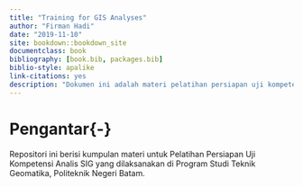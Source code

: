 ```yaml
--- 
title: "Training for GIS Analyses"
author: "Firman Hadi"
date: "2019-11-10"
site: bookdown::bookdown_site
documentclass: book
bibliography: [book.bib, packages.bib]
biblio-style: apalike
link-citations: yes
description: "Dokumen ini adalah materi pelatihan persiapan uji kompetensi untuk level GIS Analyst ."
---
```


# Pengantar{-}

Repositori ini berisi kumpulan materi untuk Pelatihan Persiapan Uji Kompetensi Analis SIG yang dilaksanakan di Program Studi Teknik Geomatika, Politeknik Negeri Batam.



<!-- This is a _sample_ book written in **Markdown**. You can use anything that Pandoc's Markdown supports, e.g., a math equation $a^2 + b^2 = c^2$. -->

<!-- The **bookdown** package can be installed from CRAN or Github: -->

<!-- ```{r eval=FALSE} -->
<!-- install.packages("bookdown") -->
<!-- # or the development version -->
<!-- # devtools::install_github("rstudio/bookdown") -->
<!-- ``` -->

<!-- Remember each Rmd file contains one and only one chapter, and a chapter is defined by the first-level heading `#`. -->

<!-- To compile this example to PDF, you need XeLaTeX. You are recommended to install TinyTeX (which includes XeLaTeX): <https://yihui.name/tinytex/>. -->

<!-- ```{r include=FALSE} -->
<!-- # automatically create a bib database for R packages -->
<!-- knitr::write_bib(c( -->
<!--   .packages(), 'bookdown', 'knitr', 'rmarkdown' -->
<!-- ), 'packages.bib') -->
<!-- ``` -->
